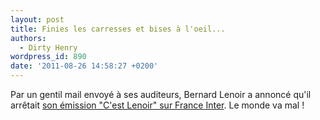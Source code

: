```yaml
---
layout: post
title: Finies les carresses et bises à l'oeil...
authors:
  - Dirty Henry
wordpress_id: 890
date: '2011-08-26 14:58:27 +0200'
---
```

Par un gentil mail envoyé à ses auditeurs, Bernard Lenoir a annoncé qu'il arrêtait [son émission "C'est Lenoir" sur France Inter](http://fr.wikipedia.org/wiki/C'est_Lenoir). Le monde va mal !
